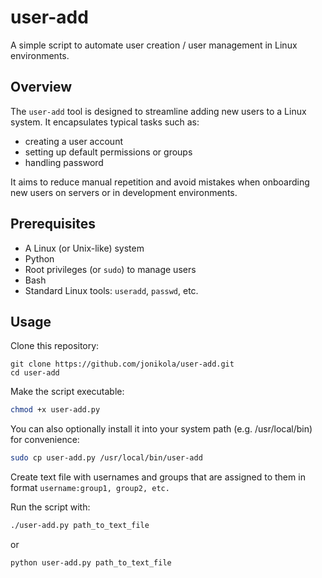 # user-add

A simple script to automate user creation / user management in Linux environments.  

## Overview

The `user-add` tool is designed to streamline adding new users to a Linux system. It encapsulates typical tasks such as:

- creating a user account  
- setting up default permissions or groups
- handling password  

It aims to reduce manual repetition and avoid mistakes when onboarding new users on servers or in development environments.

## Prerequisites

- A Linux (or Unix-like) system  
- Python
- Root privileges (or `sudo`) to manage users  
- Bash  
- Standard Linux tools: `useradd`, `passwd`, etc.  

## Usage

Clone this repository:
```console
git clone https://github.com/jonikola/user-add.git
cd user-add
```

Make the script executable:
```bash
chmod +x user-add.py
```

You can also optionally install it into your system path (e.g. /usr/local/bin) for convenience:
```bash
sudo cp user-add.py /usr/local/bin/user-add
```

Create text file with usernames and groups that are assigned to them in format `username:group1, group2, etc.`

Run the script with:
```bash
./user-add.py path_to_text_file
```
or
```bash
python user-add.py path_to_text_file
```
